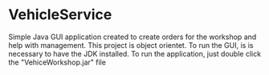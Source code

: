 # VehicleService
Simple Java GUI application created to create orders for the workshop and help with management. This project is object orientet.
To run the GUI, is is necessary to have the JDK installed. To run the application, just double click the "VehiceWorkshop.jar" file